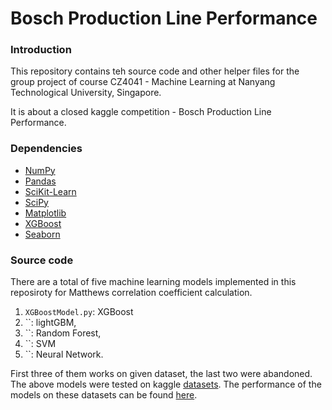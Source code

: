 # Bosch Production Line Performance 

### Introduction  
This repository contains teh source code and other helper files for the group project of course CZ4041 - Machine Learning at Nanyang Technological University, Singapore. 

It is about a closed kaggle competition - Bosch Production Line Performance. 

### Dependencies 
* [NumPy](http://www.numpy.org/)
* [Pandas](http://pandas.pydata.org/)
* [SciKit-Learn](http://scikit-learn.org/stable/)
* [SciPy](http://www.scipy.org/)
* [Matplotlib](http://matplotlib.org/)
* [XGBoost](https://github.com/dmlc/xgboost)
* [Seaborn](https://seaborn.pydata.org/index.html)

### Source code 

There are a total of five machine learning models implemented in this reposiroty for Matthews correlation coefficient calculation.
1. `XGBoostModel.py`: XGBoost 
2. ``: lightGBM, 
3. ``: Random Forest, 
4. ``: SVM 
5. ``: Neural Network. 

First three of them works on given dataset, the last two were abandoned. 
The above models were tested on kaggle [datasets](https://www.kaggle.com/c/bosch-production-line-performance/data). 
The performance of the models on these datasets can be found [here]().
